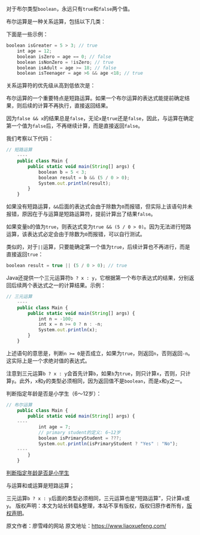 


对于布尔类型`boolean`，永远只有`true`和`false`两个值。

布尔运算是一种关系运算，包括以下几类：

下面是一些示例：

```js 
boolean isGreater = 5 > 3; // true
    int age = 12;
    boolean isZero = age == 0; // false
    boolean isNonZero = !isZero; // true
    boolean isAdult = age >= 18; // false
    boolean isTeenager = age >6 && age <18; // true
```

关系运算符的优先级从高到低依次是：

布尔运算的一个重要特点是短路运算。如果一个布尔运算的表达式能提前确定结果，则后续的计算不再执行，直接返回结果。

因为`false && x`的结果总是`false`，无论`x`是`true`还是`false`，因此，与运算在确定第一个值为`false`后，不再继续计算，而是直接返回`false`。

我们考察以下代码：

```js 
// 短路运算
    ----
    public class Main {
        public static void main(String[] args) {
            boolean b = 5 < 3;
            boolean result = b && (5 / 0 > 0);
            System.out.println(result);
        }
    }
```

如果没有短路运算，`&&`后面的表达式会由于除数为`0`而报错，但实际上该语句并未报错，原因在于与运算是短路运算符，提前计算出了结果`false`。

如果变量`b`的值为`true`，则表达式变为`true && (5 / 0 > 0)`。因为无法进行短路运算，该表达式必定会由于除数为`0`而报错，可以自行测试。

类似的，对于`||`运算，只要能确定第一个值为`true`，后续计算也不再进行，而是直接返回`true`：

```js 
boolean result = true || (5 / 0 > 0); // true
```

Java还提供一个三元运算符`b ? x : y`，它根据第一个布尔表达式的结果，分别返回后续两个表达式之一的计算结果。示例：

```js 
// 三元运算
    ----
    public class Main {
        public static void main(String[] args) {
            int n = -100;
            int x = n >= 0 ? n : -n;
            System.out.println(x);
        }
    }
```

上述语句的意思是，判断`n >= 0`是否成立，如果为`true`，则返回`n`，否则返回`-n`。这实际上是一个求绝对值的表达式。

注意到三元运算`b ? x : y`会首先计算`b`，如果`b`为`true`，则只计算`x`，否则，只计算`y`。此外，`x`和`y`的类型必须相同，因为返回值不是`boolean`，而是`x`和`y`之一。

判断指定年龄是否是小学生（6～12岁）：

```js 
// 布尔运算
    public class Main {
        public static void main(String[] args) {
    ----
            int age = 7;
            // primary student的定义: 6~12岁
            boolean isPrimaryStudent = ???;
            System.out.println(isPrimaryStudent ? "Yes" : "No");
    ----
        }
    }
```

[判断指定年龄是否是小学生](https://gitee.com/liaoxuefeng/learn-java/raw/master/practices/Java%E6%95%99%E7%A8%8B/10.Java%E5%BF%AB%E9%80%9F%E5%85%A5%E9%97%A8.1255883772263712/20.Java%E7%A8%8B%E5%BA%8F%E5%9F%BA%E7%A1%80.1255884091031392/50.%E5%B8%83%E5%B0%94%E8%BF%90%E7%AE%97.1255938640048480/basic-boolean.zip)

与运算和或运算是短路运算；

三元运算`b ? x : y`后面的类型必须相同，三元运算也是“短路运算”，只计算`x`或`y`。
版权声明：本文为站长转载&整理，本站不享有版权，版权归原作者所有，[版权声明](https://gitee.com/hezhiyuan007/java-notes/raw/master/disclaimer.md)。




原文作者：廖雪峰的网站 原文地址：https://www.liaoxuefeng.com/